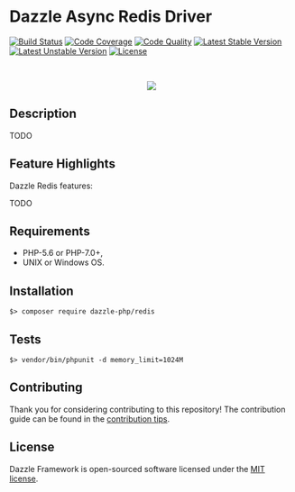# Dazzle Async Redis Driver

[![Build Status](https://travis-ci.org/dazzle-php/redis.svg)](https://travis-ci.org/dazzle-php/redis)
[![Code Coverage](https://scrutinizer-ci.com/g/dazzle-php/redis/badges/coverage.png?b=master)](https://scrutinizer-ci.com/g/dazzle-php/redis/?branch=master)
[![Code Quality](https://scrutinizer-ci.com/g/dazzle-php/redis/badges/quality-score.png?b=master)](https://scrutinizer-ci.com/g/dazzle-php/redis/?branch=master)
[![Latest Stable Version](https://poser.pugx.org/dazzle-php/redis/v/stable)](https://packagist.org/packages/dazzle-php/redis) 
[![Latest Unstable Version](https://poser.pugx.org/dazzle-php/redis/v/unstable)](https://packagist.org/packages/dazzle-php/redis) 
[![License](https://poser.pugx.org/dazzle-php/redis/license)](https://packagist.org/packages/dazzle-php/redis/license)

<br>
<p align="center">
<img src="https://avatars0.githubusercontent.com/u/29509136?v=3&s=150" />
</p>

## Description

TODO

## Feature Highlights

Dazzle Redis features:

TODO

## Requirements

* PHP-5.6 or PHP-7.0+,
* UNIX or Windows OS.

## Installation

```
$> composer require dazzle-php/redis
```

## Tests

```
$> vendor/bin/phpunit -d memory_limit=1024M
```

## Contributing

Thank you for considering contributing to this repository! The contribution guide can be found in the [contribution tips][1].

## License

Dazzle Framework is open-sourced software licensed under the [MIT license][2].

[1]: https://github.com/dazzle-php/redis/blob/master/CONTRIBUTING.md
[2]: http://opensource.org/licenses/MIT
